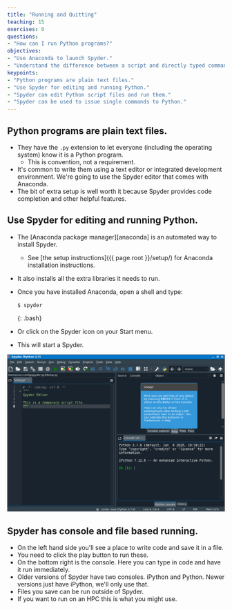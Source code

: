 ```yaml
---
title: "Running and Quitting"
teaching: 15
exercises: 0
questions:
- "How can I run Python programs?"
objectives:
- "Use Anaconda to launch Spyder."
- "Understand the difference between a script and directly typed commands."
keypoints:
- "Python programs are plain text files."
- "Use Spyder for editing and running Python."
- "Spyder can edit Python script files and run them."
- "Spyder can be used to issue single commands to Python."
---
```

## Python programs are plain text files.

*   They have the `.py` extension to let everyone (including the operating system) 
    know it is a Python program.
    *   This is convention, not a requirement.
*   It's common to write them using a text editor or integrated development environment. We're going to use the Spyder editor that comes with Anaconda.
*   The bit of extra setup is well worth it because Spyder provides code completion     and other helpful features.

## Use Spyder for editing and running Python.

*   The [Anaconda package manager][anaconda] is an automated way to install Spyder.
    *   See [the setup instructions]({{ page.root }}/setup/) for Anaconda installation instructions.
*   It also installs all the extra libraries it needs to run.
*   Once you have installed Anaconda, open a shell and type:

    ~~~
    $ spyder
    ~~~
    {: .bash}
*   Or click on the Spyder icon on your Start menu.

*   This will start a Spyder. 

![Screenshot of Spyder](../fig/spyder_screenshot.png)

## Spyder has console and file based running.

*  On the left hand side you'll see a place to write code and save it in a file. 
*  You need to click the play button to run these.
*  On the bottom right is the console. Here you can type in code and have it run immediately.
*  Older versions of Spyder have two consoles. iPython and Python. Newer versions just have iPython, we'll only use that.
*  Files you save can be run outside of Spyder.
*  If you want to run on an HPC this is what you might use.
